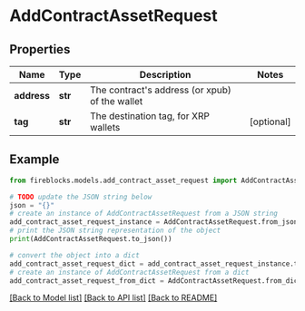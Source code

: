 # AddContractAssetRequest


## Properties

Name | Type | Description | Notes
------------ | ------------- | ------------- | -------------
**address** | **str** | The contract&#39;s address (or xpub) of the wallet | 
**tag** | **str** | The destination tag, for XRP wallets | [optional] 

## Example

```python
from fireblocks.models.add_contract_asset_request import AddContractAssetRequest

# TODO update the JSON string below
json = "{}"
# create an instance of AddContractAssetRequest from a JSON string
add_contract_asset_request_instance = AddContractAssetRequest.from_json(json)
# print the JSON string representation of the object
print(AddContractAssetRequest.to_json())

# convert the object into a dict
add_contract_asset_request_dict = add_contract_asset_request_instance.to_dict()
# create an instance of AddContractAssetRequest from a dict
add_contract_asset_request_from_dict = AddContractAssetRequest.from_dict(add_contract_asset_request_dict)
```
[[Back to Model list]](../README.md#documentation-for-models) [[Back to API list]](../README.md#documentation-for-api-endpoints) [[Back to README]](../README.md)


